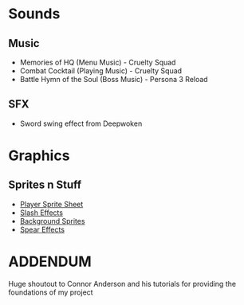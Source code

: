 # Sounds
## Music
 - Memories of HQ (Menu Music) - Cruelty Squad
 - Combat Cocktail (Playing Music) - Cruelty Squad
 - Battle Hymn of the Soul (Boss Music) - Persona 3 Reload
## SFX
 - Sword swing effect from Deepwoken
# Graphics
## Sprites n Stuff
- [Player Sprite Sheet](https://craftpix.net/freebies/free-vampire-pixel-art-sprite-sheets/)
- [Slash Effects](https://opengameart.org/content/weapon-slash-effect)
- [Background Sprites](https://www.spriters-resource.com/pc_computer/holocuresavethefans/sheet/206842/)
- [Spear Effects](https://www.spriters-resource.com/pc_computer/holocuresavethefans/sheet/204696/)
# ADDENDUM
Huge shoutout to Connor Anderson and his tutorials for providing the foundations of my project
